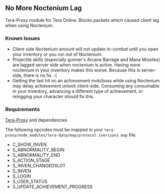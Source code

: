 ## No More Noctenium Lag
Tera-Proxy module for Tera Online. Blocks packets which caused client lag when using Noctenium.
### Known Issues
* Client side Noctenium amount will not update in-combat until you open your inventory or you run out of Noctenium.
* Projectile skills (especially gunner's Arcane Barrage and Mana Missiles) are lagged server side when noctenium is active. Having more noctenium in your inventory makes this worse. Because this is server-side, there is no fix. :(
* Getting the last hit on an achievement mob/boss while using Noctenium may delay achievement unlock client-side. Consuming any consumable in your inventory, advancing a different type of achievement, or relogging your character should fix this.
### Requirements
[Tera-Proxy](https://github.com/meishuu/tera-proxy) and dependencies

The following opcodes must be mapped in your `tera-proxy/node_modules/tera-data/map/protocol.{version}.map` file:
* C_SHOW_INVEN
* S_ABNORMALITY_BEGIN
* S_ABNORMALITY_END
* S_ACTION_STAGE
* S_INVEN_CHANGEDSLOT
* S_INVEN
* S_LOGIN
* S_USER_STATUS
* S_UPDATE_ACHIEVEMENT_PROGRESS

